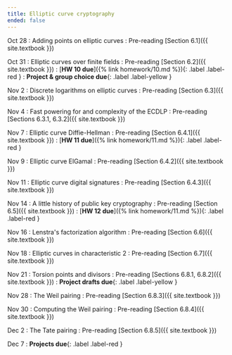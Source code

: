 ```yaml
---
title: Elliptic curve cryptography
ended: false
---
```


Oct 28
: Adding points on elliptic curves
  : Pre-reading [Section 6.1]({{ site.textbook }})

Oct 31
: Elliptic curves over finite fields
  : Pre-reading [Section 6.2]({{ site.textbook }})
: [**HW 10 due**]({% link homework/10.md %}){: .label .label-red }
: **Project & group choice due**{: .label .label-yellow }

Nov 2
: Discrete logarithms on elliptic curves 
  : Pre-reading [Section 6.3]({{ site.textbook }})

Nov 4
: Fast powering for and complexity of the ECDLP 
  : Pre-reading [Sections 6.3.1, 6.3.2]({{ site.textbook }})

Nov 7
: Elliptic curve Diffie-Hellman 
  : Pre-reading [Section 6.4.1]({{ site.textbook }})
: [**HW 11 due**]({% link homework/11.md %}){: .label .label-red }

Nov 9
: Elliptic curve ElGamal 
  : Pre-reading [Section 6.4.2]({{ site.textbook }})

Nov 11
: Elliptic curve digital signatures 
  : Pre-reading [Section 6.4.3]({{ site.textbook }})

Nov 14
: A little history of public key cryptography
  : Pre-reading [Section 6.5]({{ site.textbook }})
: [**HW 12 due**]({% link homework/11.md %}){: .label .label-red }

Nov 16 
: Lenstra's factorization algorithm
  : Pre-reading [Section 6.6]({{ site.textbook }})

Nov 18 
: Elliptic curves in characteristic 2 
  : Pre-reading [Section 6.7]({{ site.textbook }})

Nov 21
: Torsion points and divisors
  : Pre-reading [Sections 6.8.1, 6.8.2]({{ site.textbook }})
: **Project drafts due**{: .label .label-yellow }

Nov 28
: The Weil pairing
  : Pre-reading [Section 6.8.3]({{ site.textbook }})

Nov 30 
: Computing the Weil pairing 
  : Pre-reading [Section 6.8.4]({{ site.textbook }})

Dec 2 
: The Tate pairing 
  : Pre-reading [Section 6.8.5]({{ site.textbook }})

Dec 7 
: **Projects due**{: .label .label-red }
